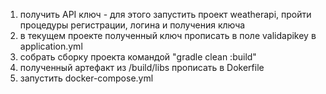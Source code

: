 1. получить API ключ - для этого запустить проект weatherapi, пройти процедуры регистрации, логина и получения ключа
2. в текущем проекте полученный ключ прописать в поле validapikey в application.yml
3. собрать сборку проекта командой "gradle clean :build"
4. полученный артефакт из /build/libs прописать в Dokerfile
5. запустить docker-compose.yml 